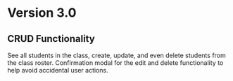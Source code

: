 # Version 3.0 

## CRUD Functionality
See all students in the class, create, update, and even delete students from the class roster. Confirmation modal for the edit and delete functionality to help avoid accidental user actions. 
